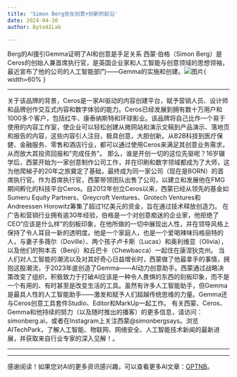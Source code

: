 ```yaml
---
title: 'Simon Berg坐在创意+创新的前沿'
date: 2024-04-30
author: ByteAILab

---
```


Berg的AI援引Gemma证明了AI和创意是手足关系
西蒙·伯格（Simon Berg）是Ceros的创始人兼首席执行官，是英国企业家和人工智能与创意领域的思想领袖，最近宣布了他的公司的人工智能部门——Gemma的实施和创建。![图片](https://ai-techpark.com/wp-content/uploads/2024/04/Simon-Ber-960x540.jpg){ width=60% }

---

关于该品牌的背景，Ceros是一家AI驱动的内容创建平台，赋予营销人员、设计师和品牌创作交互式内容和数字体验的能力。Ceros已经发展到拥有数十万用户和1000多个客户，包括红牛、康泰纳斯特和环球影业。该品牌将自己比作一个易于使用的内容工作室，使企业可以轻松创建从微网站和演示文稿到产品演示、落地页和报告的内容，这些内容引人注目，极具创意，大胆创新。从B2B科技到医疗保健、金融服务、零售和酒店行业，都可以通过使用Ceros来满足其创意业务需求，从而放大其投资回报和"完成任务"。
那么，谁是开创一切的这位先驱呢？16岁辍学后，西蒙开始为一家创意制作公司工作，并在印刷和数字领域都成为了大师，这为他爬梯子的20年之旅奠定了基础，最终成为同一家公司（现在是BORN）的首席执行官。作为首席执行官，西蒙带领团队出售了公司，以建立和发展他在FMG期间孵化的科技平台Ceros。自2012年创立Ceros以来，西蒙已经从领先的基金如Sumeru Equity Partners、Greycroft Ventures、Grotech Ventures和Andreessen Horowitz筹集了超过1亿美元的资金，旨在通过技术释放创造力。
在广告和营销行业拥有逾30年经验，伯格是一个对创意痴迷的企业家，他拒绝了CEO“应该是什么样”的刻板印象，在他所做的一切中展现出人性，并在领导风格上保持了令人耳目一新的透明度。他是一个家庭人，也是一个爱喝辣味玛格丽特的人，与妻子多薇尔（Doville）、两个孩子卢卡斯（Lucas）和奥利维亚（Olivia），以及他们的狗本吉（Benji）和丘巴卡（Chewbacca）一起住在康涅狄克州。
当人们对人工智能的潮流以及对其好奇心日益增长时，西蒙做了他最拿手的事情，拥抱这股潮流，于2023年底创造了Gemma——AI动力创意助手。西蒙通过战略决策改变了组织，积极致力于打破AI应该是一种令人畏惧的东西的刻板印象，而不是一个有用的、有时甚至是改变生活的工具。虽然有许多人工智能助手，但Gemma是最具人性的人工智能助手——激发和赋予人们超越传统思维的力量。Gemma还与Ceros创意工具套件Studio、Editor和MarkUp一起工作。
有关西蒙、Ceros、Gemma和他持续的努力（以及随时推出的播客）的更多信息，请访问：simonberg.ai，或者在Instagram上关注西蒙@simonbergsays。浏览AITechPark，了解人工智能、物联网、网络安全、人工智能技术新闻的最新进展，并获取来自行业专家的深入见解！。

---
---
感谢阅读！如果您对AI的更多资讯感兴趣，可以查看更多AI文章：[GPTNB](https://gptnb.com)。